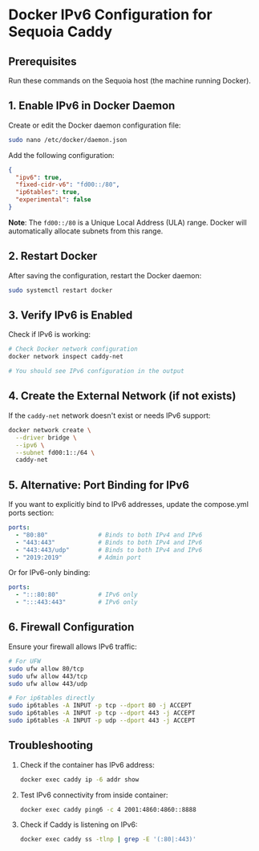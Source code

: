 # Docker IPv6 Configuration for Sequoia Caddy

## Prerequisites
Run these commands on the Sequoia host (the machine running Docker).

## 1. Enable IPv6 in Docker Daemon

Create or edit the Docker daemon configuration file:

```bash
sudo nano /etc/docker/daemon.json
```

Add the following configuration:

```json
{
  "ipv6": true,
  "fixed-cidr-v6": "fd00::/80",
  "ip6tables": true,
  "experimental": false
}
```

**Note**: The `fd00::/80` is a Unique Local Address (ULA) range. Docker will automatically allocate subnets from this range.

## 2. Restart Docker

After saving the configuration, restart the Docker daemon:

```bash
sudo systemctl restart docker
```

## 3. Verify IPv6 is Enabled

Check if IPv6 is working:

```bash
# Check Docker network configuration
docker network inspect caddy-net

# You should see IPv6 configuration in the output
```

## 4. Create the External Network (if not exists)

If the `caddy-net` network doesn't exist or needs IPv6 support:

```bash
docker network create \
  --driver bridge \
  --ipv6 \
  --subnet fd00:1::/64 \
  caddy-net
```

## 5. Alternative: Port Binding for IPv6

If you want to explicitly bind to IPv6 addresses, update the compose.yml ports section:

```yaml
ports:
  - "80:80"              # Binds to both IPv4 and IPv6
  - "443:443"            # Binds to both IPv4 and IPv6
  - "443:443/udp"        # Binds to both IPv4 and IPv6
  - "2019:2019"          # Admin port
```

Or for IPv6-only binding:
```yaml
ports:
  - ":::80:80"           # IPv6 only
  - ":::443:443"         # IPv6 only
```

## 6. Firewall Configuration

Ensure your firewall allows IPv6 traffic:

```bash
# For UFW
sudo ufw allow 80/tcp
sudo ufw allow 443/tcp
sudo ufw allow 443/udp

# For ip6tables directly
sudo ip6tables -A INPUT -p tcp --dport 80 -j ACCEPT
sudo ip6tables -A INPUT -p tcp --dport 443 -j ACCEPT
sudo ip6tables -A INPUT -p udp --dport 443 -j ACCEPT
```

## Troubleshooting

1. Check if the container has IPv6 address:
   ```bash
   docker exec caddy ip -6 addr show
   ```

2. Test IPv6 connectivity from inside container:
   ```bash
   docker exec caddy ping6 -c 4 2001:4860:4860::8888
   ```

3. Check if Caddy is listening on IPv6:
   ```bash
   docker exec caddy ss -tlnp | grep -E '(:80|:443)'
   ```
